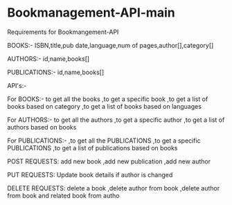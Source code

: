 # Bookmanagement-API-main
Requirements for Bookmangement-API

BOOKS:- ISBN,title,pub date,language,num of pages,author[],category[]

AUTHORS:- id,name,books[]

PUBLICATIONS:- id,name,books[]

API's:-

For BOOKS:- to get all the books ,to get a specific book ,to get a list of books based on category ,to get a list of books based on languages

For AUTHORS:- to get all the authors ,to get a specific author ,to get a list of authors based on books

For PUBLICATIONS:- ,to get all the PUBLICATIONS ,to get a specific PUBLICATIONS ,to get a list of publications based on books

POST REQUESTS: add new book ,add new publication ,add new author

PUT REQUESTS: Update book details if author is changed

DELETE REQUESTS: delete a book ,delete author from book ,delete author from book and related book from autho
